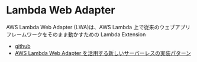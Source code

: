 # Lambda Web Adapter

AWS Lambda Web Adapter (LWA)は、AWS Lambda 上で従来のウェブアプリフレームワークをそのまま動かすための Lambda Extension

- [github](https://github.com/awslabs/aws-lambda-web-adapter)
- [AWS Lambda Web Adapter を活用する新しいサーバーレスの実装パターン](https://speakerdeck.com/tmokmss/aws-lambda-web-adapterwohuo-yong-suruxin-siisabaresunoshi-zhuang-patan)
